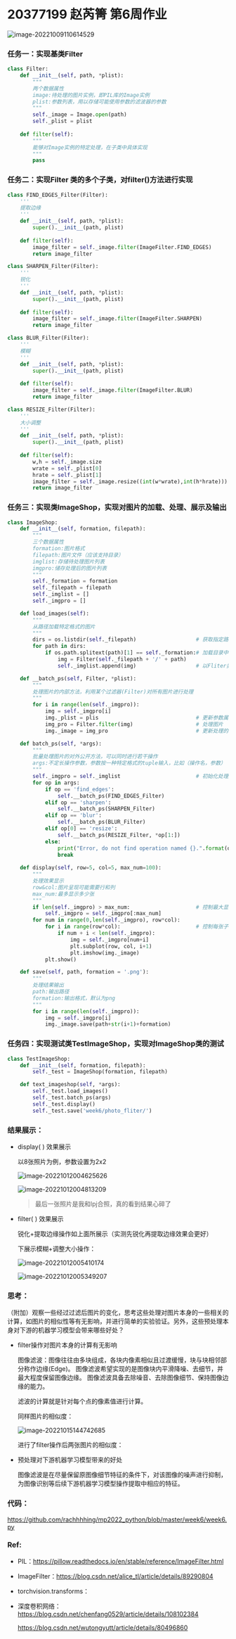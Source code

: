 # 20377199 赵芮箐 第6周作业

![image-20221009110614529](C:\Users\DELL\AppData\Roaming\Typora\typora-user-images\image-20221009110614529.png)

### 任务一：实现基类Filter

```python
class Filter:
    def __init__(self, path, *plist):
        """
        两个数据属性
        image:待处理的图片实例，即PIL库的Image实例
        plist:参数列表，用以存储可能使用参数的滤波器的参数
        """
        self._image = Image.open(path)
        self._plist = plist
    
    def filter(self):
        """
        能够对Image实例的特定处理，在子类中具体实现
        """
        pass
```

### 任务二：实现Filter 类的多个子类，对filter()方法进行实现

```python
class FIND_EDGES_Filter(Filter):
    '''
    提取边缘
    '''
    def __init__(self, path, *plist):
        super().__init__(path, plist)
    
    def filter(self):
        image_filter = self._image.filter(ImageFilter.FIND_EDGES)
        return image_filter

class SHARPEN_Filter(Filter):
    '''
    锐化
    '''
    def __init__(self, path, *plist):
        super().__init__(path, plist)
    
    def filter(self):
        image_filter = self._image.filter(ImageFilter.SHARPEN)
        return image_filter

class BLUR_Filter(Filter):
    '''
    模糊
    '''
    def __init__(self, path, *plist):
        super().__init__(path, plist)
    
    def filter(self):
        image_filter = self._image.filter(ImageFilter.BLUR)
        return image_filter

class RESIZE_Filter(Filter):
    '''
    大小调整
    '''
    def __init__(self, path, *plist):
        super().__init__(path, plist)
    
    def filter(self):
        w,h = self._image.size
        wrate = self._plist[0]
        hrate = self._plist[1]
        image_filter = self._image.resize((int(w*wrate),int(h*hrate)))
        return image_filter
```

### 任务三：实现类ImageShop，实现对图片的加载、处理、展示及输出

```python
class ImageShop:
    def __init__(self, formation, filepath):
        """
        三个数据属性
        formation:图片格式
        filepath:图片文件（应该支持目录）
        imglist:存储待处理图片列表
        imgpro:储存处理后的图片列表
        """
        self._formation = formation
        self._filepath = filepath
        self._imglist = []
        self._imgpro = []

    def load_images(self):
        """
        从路径加载特定格式的图片
        """
        dirs = os.listdir(self._filepath)					# 获取指定路径下的文件
        for path in dirs:
            if os.path.splitext(path)[1] == self._formation:# 加载目录中的所有特定格式图片
                img = Filter(self._filepath + '/' + path)
                self._imglist.append(img)					# 以Fliter类储存

    def __batch_ps(self, Filter, *plist):
        """
        处理图片的内部方法，利用某个过滤器(Filter)对所有图片进行处理
        """
        for i in range(len(self._imgpro)):
            img = self._imgpro[i]
            img._plist = plis								# 更新参数属性
            img_pro = Filter.filter(img)					# 处理图片
            img._image = img_pro							# 更新处理的图片

    def batch_ps(self, *args):
        """
        批量处理图片的对外公开方法，可以同时进行若干操作
        args:不定长操作参数，参数按一种特定格式的tuple输入，比如（操作名，参数）
        """
        self._imgpro = self._imglist						# 初始化处理后的图片列表
        for op in args:
            if op == 'find_edges':
                self.__batch_ps(FIND_EDGES_Filter)
            elif op == 'sharpen':
                self.__batch_ps(SHARPEN_Filter)
            elif op == 'blur':
                self.__batch_ps(BLUR_Filter)
            elif op[0] == 'resize':
                self.__batch_ps(RESIZE_Filter, *op[1:])
            else:
                print("Error, do not find operation named {}.".format(op[0]))
                break
        
    def display(self, row=5, col=5, max_num=100):
        """
        处理效果显示
        row&col:图片呈现可能需要行和列
        max_num:最多显示多少张
        """
        if len(self._imgpro) > max_num:						# 控制最大显示图片数
            self._imgpro = self._imgpro[:max_num]
        for num in range(0,len(self._imgpro), row*col):
            for i in range(row*col):						# 控制每张子图展示图片数量
                if num + i < len(self._imgpro):
                    img = self._imgpro[num+i]
                    plt.subplot(row, col, i+1)
                    plt.imshow(img._image)
            plt.show()

    def save(self, path, formation = '.png'):
        """
        处理结果输出
        path:输出路径
        formation:输出格式，默认为png
        """
        for i in range(len(self._imgpro)):
            img = self._imgpro[i]
            img._image.save(path+str(i+1)+formation)
```

### 任务四：实现测试类TestImageShop，实现对ImageShop类的测试

```python
class TestImageShop:
    def __init__(self, formation, filepath):
        self._test = ImageShop(formation, filepath)

    def text_imageshop(self, *args):
        self._test.load_images()
        self._test.batch_ps(args)
        self._test.display()
        self._test.save('week6/photo_fliter/')
```

### 结果展示：

- display( ) 效果展示

  以8张照片为例，参数设置为2x2

  ![image-20221012004625626](C:\Users\DELL\AppData\Roaming\Typora\typora-user-images\image-20221012004625626.png)

  ![image-20221012004813209](C:\Users\DELL\AppData\Roaming\Typora\typora-user-images\image-20221012004813209.png)

  > 最后一张照片是我和lpj合照，真的看到结果心碎了

- filter( ) 效果展示

  锐化+提取边缘操作如上面所展示（实测先锐化再提取边缘效果会更好）

  下展示模糊+调整大小操作：

  ![image-20221012005410174](C:\Users\DELL\AppData\Roaming\Typora\typora-user-images\image-20221012005410174.png)

  ![image-20221012005349207](C:\Users\DELL\AppData\Roaming\Typora\typora-user-images\image-20221012005349207.png)

### 思考：

（附加）观察一些经过过滤后图片的变化，思考这些处理对图片本身的一些相关的计算，如图片的相似性等有无影响，并进行简单的实验验证。另外，这些预处理本身对下游的机器学习模型会带来哪些好处？

- filter操作对图片本身的计算有无影响

  图像滤波：图像往往由多块组成，各块内像素相似且过渡缓慢，块与块相邻部分称作边缘(Edge)。 图像滤波希望实现的是图像块内平滑降噪、去细节，并最大程度保留图像边缘。 图像滤波具备去除噪音、去除图像细节、保持图像边缘的能力。

  滤波的计算就是针对每个点的像素值进行计算。

  同样图片的相似度：

  ![image-20221015144742685](C:\Users\DELL\AppData\Roaming\Typora\typora-user-images\image-20221015144742685.png)

  进行了filter操作后两张图片的相似度：

- 预处理对下游机器学习模型带来的好处

  图像滤波是在尽量保留原图像细节特征的条件下，对该图像的噪声进行抑制，为图像识别等后续下游机器学习模型操作提取中相应的特征。

### 代码：

https://github.com/rachhhhing/mp2022_python/blob/master/week6/week6.py

### Ref:

- PIL：https://pillow.readthedocs.io/en/stable/reference/ImageFilter.html

- ImageFilter：https://blog.csdn.net/alice_tl/article/details/89290804

- torchvision.transforms：

- 深度卷积网络：https://blog.csdn.net/chenfang0529/article/details/108102384

  https://blog.csdn.net/wutongyutt/article/details/80496860